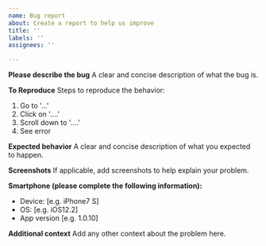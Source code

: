 ```yaml
---
name: Bug report
about: Create a report to help us improve
title: ''
labels: ''
assignees: ''

---
```


**Please describe the bug**
A clear and concise description of what the bug is.

**To Reproduce**
Steps to reproduce the behavior:
1. Go to '...'
2. Click on '....'
3. Scroll down to '....'
4. See error

**Expected behavior**
A clear and concise description of what you expected to happen.

**Screenshots**
If applicable, add screenshots to help explain your problem.

**Smartphone (please complete the following information):**
 - Device: [e.g. iPhone7 S]
 - OS: [e.g. iOS12.2]
 - App version [e.g. 1.0.10]

**Additional context**
Add any other context about the problem here.
